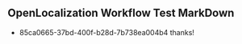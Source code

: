 ## OpenLocalization Workflow Test MarkDown
* 85ca0665-37bd-400f-b28d-7b738ea004b4 
thanks!<!--HONumber=Mar16_HO4-->
